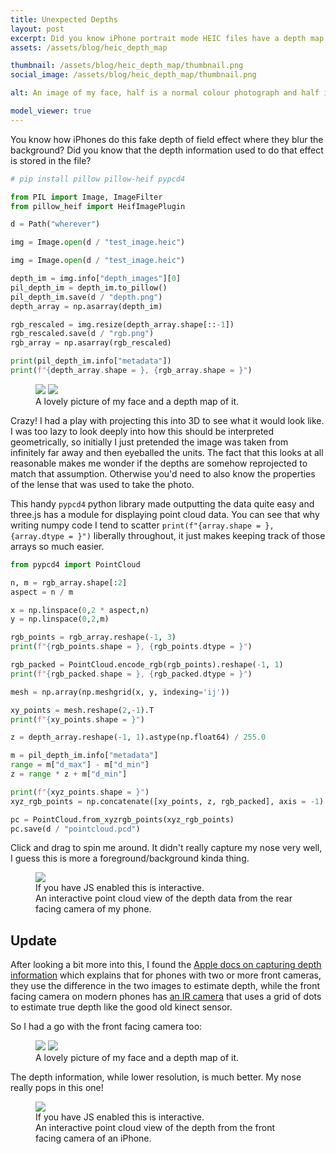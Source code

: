 ```yaml
---
title: Unexpected Depths
layout: post
excerpt: Did you know iPhone portrait mode HEIC files have a depth map in them?
assets: /assets/blog/heic_depth_map

thumbnail: /assets/blog/heic_depth_map/thumbnail.png
social_image: /assets/blog/heic_depth_map/thumbnail.png

alt: An image of my face, half is a normal colour photograph and half is a depth map in black and white.

model_viewer: true
---
```


You know how iPhones do this fake depth of field effect where they blur the background? Did you know that the depth information used to do that effect is stored in the file?

```python
# pip install pillow pillow-heif pypcd4

from PIL import Image, ImageFilter
from pillow_heif import HeifImagePlugin

d = Path("wherever")

img = Image.open(d / "test_image.heic")

img = Image.open(d / "test_image.heic")

depth_im = img.info["depth_images"][0]
pil_depth_im = depth_im.to_pillow()
pil_depth_im.save(d / "depth.png")
depth_array = np.asarray(depth_im)

rgb_rescaled = img.resize(depth_array.shape[::-1])
rgb_rescaled.save(d / "rgb.png")
rgb_array = np.asarray(rgb_rescaled)

print(pil_depth_im.info["metadata"])
print(f"{depth_array.shape = }, {rgb_array.shape = }")
```

<figure class="two-wide">
<img src="{{page.assets}}/rear_stereo/rgb.png">
<img src="{{page.assets}}/rear_stereo/depth.png">
<figcaption> A lovely picture of my face and a depth map of it. </figcaption>
</figure>


Crazy! I had a play with projecting this into 3D to see what it would look like. I was too lazy to look deeply into how this should be interpreted geometrically, so initially I just pretended the image was taken from infinitely far away and then eyeballed the units. The fact that this looks at all reasonable makes me wonder if the depths are somehow reprojected to match that assumption. Otherwise you'd need to also know the properties of the lense that was used to take the photo.

This handy `pypcd4` python library made outputting the data quite easy and three.js has a module for displaying point cloud data. You can see that why writing numpy code I tend to scatter `print(f"{array.shape = }, {array.dtype = }")` liberally throughout, it just makes keeping track of those arrays so much easier.

```python
from pypcd4 import PointCloud

n, m = rgb_array.shape[:2]
aspect = n / m

x = np.linspace(0,2 * aspect,n)
y = np.linspace(0,2,m)

rgb_points = rgb_array.reshape(-1, 3)
print(f"{rgb_points.shape = }, {rgb_points.dtype = }")

rgb_packed = PointCloud.encode_rgb(rgb_points).reshape(-1, 1)
print(f"{rgb_packed.shape = }, {rgb_packed.dtype = }")

mesh = np.array(np.meshgrid(x, y, indexing='ij'))

xy_points = mesh.reshape(2,-1).T
print(f"{xy_points.shape = }")

z = depth_array.reshape(-1, 1).astype(np.float64) / 255.0

m = pil_depth_im.info["metadata"]
range = m["d_max"] - m["d_min"]
z = range * z + m["d_min"]

print(f"{xyz_points.shape = }")
xyz_rgb_points = np.concatenate([xy_points, z, rgb_packed], axis = -1)

pc = PointCloud.from_xyzrgb_points(xyz_rgb_points)
pc.save(d / "pointcloud.pcd")
```

Click and drag to spin me around. It didn't really capture my nose very well, I guess this is more a foreground/background kinda thing. 

<figure>
<img class="no-wc" src="{{page.assets}}/rear_stereo/point_cloud_preview.png">
<point-cloud-viewer model="/assets/blog/heic_depth_map/rear_stereo/pointcloud.pcd" camera = '{"type":"perspective","position":[-3.598,-0.4154,1.971],"rotation":[0.2078,-1.06,0.1819],"zoom":1,"target":[0,0,0]}'>
</point-cloud-viewer>
<figcaption class="no-wc">If you have JS enabled this is interactive.</figcaption>
<figcaption class="has-wc">An interactive point cloud view of the depth data from the rear facing camera of my phone.</figcaption>
</figure>

## Update

After looking a bit more into this, I found the [Apple docs on capturing depth information](https://developer.apple.com/documentation/avfoundation/capturing-photos-with-depth) which explains that for phones with two or more front cameras, they use the difference in the two images to estimate depth, while the front facing camera on modern phones has [an IR camera](https://developer.apple.com/documentation/avfoundation/avcapturedevice/devicetype-swift.struct/builtintruedepthcamera) that uses a grid of dots to estimate true depth like the good old kinect sensor.

So I had a go with the front facing camera too:

<figure class="two-wide">
<img src="{{page.assets}}/front_facing/rgb.png">
<img src="{{page.assets}}/front_facing/depth.png">
<figcaption> A lovely picture of my face and a depth map of it.</figcaption>
</figure>

The depth information, while lower resolution, is much better. My nose really pops in this one!

<figure>
<img class="no-wc" src="{{page.assets}}/front_facing/point_cloud_preview.png">
<point-cloud-viewer model="/assets/blog/heic_depth_map/front_facing/pointcloud.pcd" camera = '{"type":"perspective","position":[-3.682,0.3606,1.82],"rotation":[-0.1955,-1.104,-0.1751],"zoom":1,"target":[0,0,0]}'>
</point-cloud-viewer>
<figcaption class="no-wc">If you have JS enabled this is interactive.</figcaption>
<figcaption class="has-wc">An interactive point cloud view of the depth from the front facing camera of an iPhone.</figcaption>
</figure>